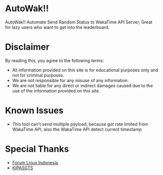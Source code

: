 # AutoWak!!
AutoWak!! Automate Send Random Status to WakaTime API Server, Great for lazy users who want to get into the leaderboard.

# Disclaimer
By reading this, you agree to the following terms:

- All information provided on this site is for educational purposes only and not for criminal purposes.
- We are not responsible for any misuse of any information.
- We are not liable for any direct or indirect damages caused due to the use of the information provided on this site.

# Known Issues
- This tool can't send multiple payload, because got rate limited from WakaTime API, also the WakaTime API detect current timestamp

# Special Thanks
- [Forum Linux Indonesia](https://github.com/forumlinuxindonesia)
- [KIPASGTS](https://github.com/KIPASGTS)
